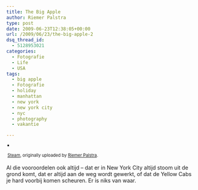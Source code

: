 ```yaml
---
title: The Big Apple
author: Riemer Palstra
type: post
date: 2009-06-23T12:38:05+00:00
url: /2009/06/23/the-big-apple-2
dsq_thread_id:
  - 5128953021
categories:
  - Fotografie
  - Life
  - USA
tags:
  - big apple
  - Fotografie
  - holiday
  - manhattan
  - new york
  - new york city
  - nyc
  - photography
  - vakantie

---
```

<div style="text-align: left; padding: 3px;">
  <a href="http://www.flickr.com/photos/palstra/3646955961/" title="photo sharing"><img data-recalc-dims="1" decoding="async" src="https://i0.wp.com/farm4.static.flickr.com/3347/3646955961_fd7fd20ae1.jpg?w=1100" style="border: solid 2px #000000;" alt="" /></a><br /> <br /> <span style="font-size: 0.8em; margin-top: 0px;"><a href="http://www.flickr.com/photos/palstra/3646955961/">Steam</a>, originally uploaded by <a href="http://www.flickr.com/people/palstra/">Riemer Palstra</a>.</span>
</div>

Al die vooroordelen ook altijd &#8211; dat er in New York City altijd stoom uit de grond komt, dat er altijd aan de weg wordt gewerkt, of dat de Yellow Cabs je hard voorbij komen scheuren. Er is niks van waar.